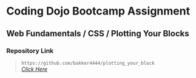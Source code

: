 # Coding Dojo Bootcamp Assignment
## Web Fundamentals / CSS / Plotting Your Blocks  

### Repository Link  

> ``` https://github.com/bakker4444/plotting_your_block ```  
> _[Click Here](https://github.com/bakker4444/plotting_your_block)_  


